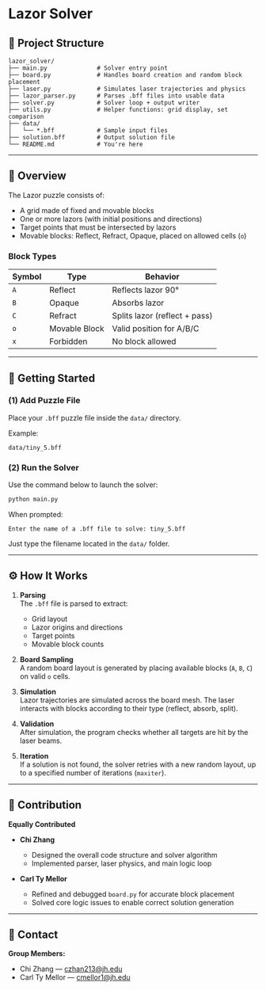 # Lazor Solver

## 📁 Project Structure

```
lazor_solver/
├── main.py              # Solver entry point
├── board.py             # Handles board creation and random block placement
├── laser.py             # Simulates laser trajectories and physics
├── lazor_parser.py      # Parses .bff files into usable data
├── solver.py            # Solver loop + output writer
├── utils.py             # Helper functions: grid display, set comparison
├── data/
│   └── *.bff            # Sample input files
├── solution.bff         # Output solution file
└── README.md            # You're here
```

---

## 🧩 Overview

The Lazor puzzle consists of:
- A grid made of fixed and movable blocks
- One or more lazors (with initial positions and directions)
- Target points that must be intersected by lazors
- Movable blocks: Reflect, Refract, Opaque, placed on allowed cells (`o`)

### Block Types

| Symbol | Type             | Behavior                        |
|--------|------------------|---------------------------------|
| `A`    | Reflect          | Reflects lazor 90°              |
| `B`    | Opaque           | Absorbs lazor                   |
| `C`    | Refract          | Splits lazor (reflect + pass)   |
| `o`    | Movable Block    | Valid position for A/B/C        |
| `x`    | Forbidden        | No block allowed                |

---

## 🚀 Getting Started

### (1) Add Puzzle File

Place your `.bff` puzzle file inside the `data/` directory.

Example:
```
data/tiny_5.bff
```

### (2) Run the Solver

Use the command below to launch the solver:

```bash
python main.py
```

When prompted:

```
Enter the name of a .bff file to solve: tiny_5.bff
```

Just type the filename located in the `data/` folder.

---

## ⚙️ How It Works

1. **Parsing**  
   The `.bff` file is parsed to extract:
   - Grid layout  
   - Lazor origins and directions  
   - Target points  
   - Movable block counts

2. **Board Sampling**  
   A random board layout is generated by placing available blocks (`A`, `B`, `C`) on valid `o` cells.

3. **Simulation**  
   Lazor trajectories are simulated across the board mesh. The laser interacts with blocks according to their type (reflect, absorb, split).

4. **Validation**  
   After simulation, the program checks whether all targets are hit by the laser beams.

5. **Iteration**  
   If a solution is not found, the solver retries with a new random layout, up to a specified number of iterations (`maxiter`).

---

## 🤝 Contribution

**Equally Contributed**

- **Chi Zhang**  
  - Designed the overall code structure and solver algorithm  
  - Implemented parser, laser physics, and main logic loop

- **Carl Ty Mellor**  
  - Refined and debugged `board.py` for accurate block placement  
  - Solved core logic issues to enable correct solution generation

---

## 📧 Contact

**Group Members:**
- Chi Zhang — [czhan213@jh.edu](mailto:czhan213@jh.edu)
- Carl Ty Mellor — [cmellor1@jh.edu](mailto:cmellor1@jh.edu)
